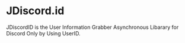 # JDiscord.id
JDiscordID is the User Information Grabber Asynchronous Libarary for Discord Only by Using UserID.

